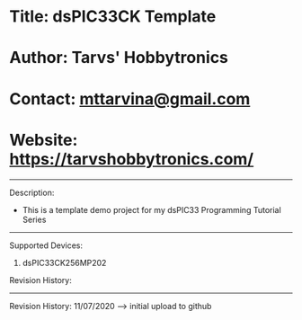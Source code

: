 # Title:      dsPIC33CK Template
# Author:     Tarvs' Hobbytronics
# Contact:    mttarvina@gmail.com
# Website:    https://tarvshobbytronics.com/
************************************************************************************************
Description:
- This is a template demo project for my dsPIC33 Programming Tutorial Series

************************************************************************************************
Supported Devices:
1. dsPIC33CK256MP202

Revision History:
************************************************************************************************
Revision History:
11/07/2020    --> initial upload to github

